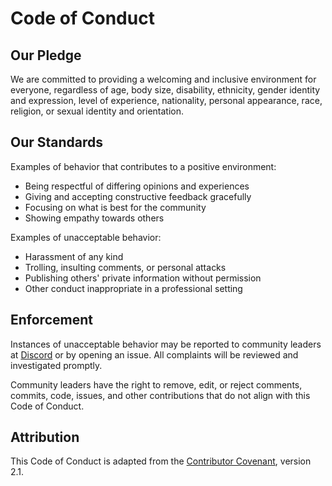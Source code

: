 # Code of Conduct

## Our Pledge

We are committed to providing a welcoming and inclusive environment for everyone, regardless of age, body size, disability, ethnicity, gender identity and expression, level of experience, nationality, personal appearance, race, religion, or sexual identity and orientation.

## Our Standards

Examples of behavior that contributes to a positive environment:

- Being respectful of differing opinions and experiences
- Giving and accepting constructive feedback gracefully
- Focusing on what is best for the community
- Showing empathy towards others

Examples of unacceptable behavior:

- Harassment of any kind
- Trolling, insulting comments, or personal attacks
- Publishing others' private information without permission
- Other conduct inappropriate in a professional setting

## Enforcement

Instances of unacceptable behavior may be reported to community leaders at [Discord](https://discord.com/invite/midnightnetwork) or by opening an issue. All complaints will be reviewed and investigated promptly.

Community leaders have the right to remove, edit, or reject comments, commits, code, issues, and other contributions that do not align with this Code of Conduct.

## Attribution

This Code of Conduct is adapted from the [Contributor Covenant](https://www.contributor-covenant.org), version 2.1.
